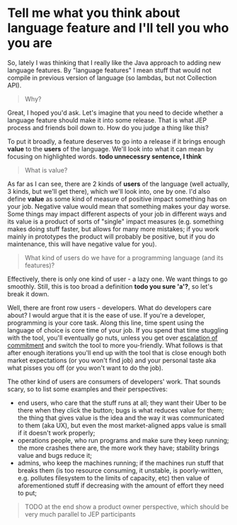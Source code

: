 # Tell me what you think about language feature and I'll tell you who you are

So, lately I was thinking that I really like the Java approach to adding new
language features. By "language features" I mean stuff that would not compile
in previous version of language (so lambdas, but not Collection API).

> Why?

Great, I hoped you'd ask. Let's imagine that you need to decide whether a 
language feature should make it into some release. That is what JEP process and
friends boil down to. How do you judge a thing like this?

To put it broadly, a feature deserves to go into a release if it brings enough 
**value** to the **users** of the language. We'll look into what it can mean by 
focusing on highlighted words. **todo unnecessry sentence, I think**

> What is value?

As far as I can see, there are 2 kinds of **users** of the language (well actually, 
3 kinds, but we'll get there), which we'll look into, one by one. 
I'd also define **value** as some kind of measure of positive impact something 
has on your job. Negative value would mean that something makes your day worse.
Some things may impact different aspects of your job in different ways and its 
value is a product of sorts of "single" impact measures (e.g. something makes
doing stuff faster, but allows for many more mistakes; if you work mainly in 
prototypes the product will probably be positive, but if you do maintenance,
this will have negative value for you). 

> What kind of users do we have for a programming language (and its features)?

Effectively, there is only one kind of user - a lazy one. We want things to go
smoothly. Still, this is too broad a definition **todo you sure 'a'?**, so let's
break it down.

Well, there are front row users - developers. What do developers care about? I 
would argue that it is the ease of use. If you're a developer, programming is 
your core task. Along this line, time spent using the language of choice is core 
time of your job. If you spend that time stuggling with the tool, you'll 
eventually go nuts, unless you get over [escalation of commitment](https://en.wikipedia.org/wiki/Escalation_of_commitment)
and switch the tool to more you-friendly. What follows is that after enough 
iterations you'll end up with the tool that is close enough both market 
expectations (or you won't find job) and your personal taste aka what pisses
you off (or you won't want to do the job).

The other kind of users are consumers of developers' work. That sounds scary, so
to list some examples and their perspectives:

- end users, who care that the stuff runs at all; they want their Uber to be there
  when they click the button; bugs is what reduces value for them; the thing that
  gives value is the idea and the way it was communicated to them (aka UX), but
  even the most market-aligned apps value is small if it doesn't work properly;
- operations people, who run programs and make sure they keep running; the more 
  crashes there are, the more work they have; stability brings value and bugs
  reduce it;
- admins, who keep the machines running; if the machines run stuff that breaks
  them (is too resource consuming, it unstable, is poorly-written, e.g. pollutes
  filesystem to the limits of capacity, etc) then value of aforementioned stuff
  if decreasing with the amount of effort they need to put;
  

> TODO at the end show a product owner perspective, which should be very much
> parallel to JEP participants
